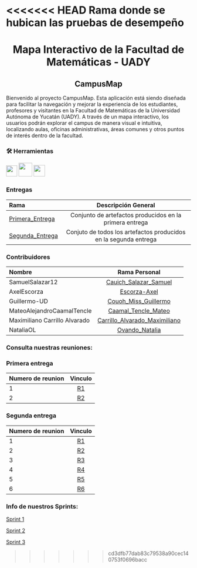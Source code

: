 <<<<<<< HEAD
Rama donde se hubican las pruebas de desempeño
=======
<h1 align="center">Mapa Interactivo de la Facultad de Matemáticas - UADY</h1>
<h2 align="center">CampusMap</h2>

Bienvenido al proyecto CampusMap. Esta aplicación está siendo diseñada para facilitar la navegación y mejorar la experiencia de los estudiantes, profesores y visitantes en la Facultad de Matemáticas de la Universidad Autónoma de Yucatán (UADY). A través de un mapa interactivo, los usuarios podrán explorar el campus de manera visual e intuitiva, localizando aulas, oficinas administrativas, áreas comunes y otros puntos de interés dentro de la facultad.

### 🛠️ Herramientas</h2>

  [<img src="https://code.visualstudio.com/assets/images/code-stable.png" width="30">](https://code.visualstudio.com/)
  [<img src="https://store-images.s-microsoft.com/image/apps.7736.f1e439b9-777e-47dd-b695-f05d19eb7b38.8ee3e6f6-c400-4919-811d-59b0cd18fa41.e5bd6ef7-31e5-4ca5-a5c6-79be979af666.png" width="37">](https://www.lucidchart.com/pages/landing?utm_source=google&utm_medium=cpc&utm_campaign=_chart_en_tier3_mixed_search_brand_exact_&km_CPC_CampaignId=1484560207&km_CPC_AdGroupID=60168114191&km_CPC_Keyword=lucidchart&km_CPC_MatchType=e&km_CPC_ExtensionID=&km_CPC_Network=g&km_CPC_AdPosition=&km_CPC_Creative=442433234360&km_CPC_TargetID=kwd-33511936169&km_CPC_Country=1010205&km_CPC_Device=c&km_CPC_placement=&km_CPC_target=&gad_source=1&gclid=Cj0KCQjwsoe5BhDiARIsAOXVoUt7oYk7Q9FTWzI7eCxTG5S5qOYNZ0GiorqcRPXkYouX-ybojU6J2MIaAoNjEALw_wcB) 
  [<img src="https://upload.wikimedia.org/wikipedia/commons/thumb/f/fd/Microsoft_Office_Word_%282019%E2%80%93present%29.svg/2203px-Microsoft_Office_Word_%282019%E2%80%93present%29.svg.png" width="31">](https://www.microsoft.com/es-mx/microsoft-365/free-office-online-for-the-web)



### Entregas
| Rama      | Descripción General |
| :---        |    :----:   |        
| [Primera_Entrega](https://github.com/SamuelSalazar12/EQUIPO_4_FIS/tree/Primera-Entrega)      | Conjunto de artefactos producidos en la primera entrega       | 
| [Segunda_Entrega](https://github.com/SamuelSalazar12/EQUIPO_4_FIS/tree/Segunda_Entrega)   | Conjuto de todos los artefactos producidos en la segunda entrega      | 


### Contribuidores
| Nombre | Rama Personal |
| :---        |    :----:   | 
| SamuelSalazar12      | [Cauich_Salazar_Samuel](https://github.com/SamuelSalazar12/EQUIPO_4_FIS/tree/Segunda_Entrega) |
| AxelEscorza | [Escorza-Axel](https://github.com/SamuelSalazar12/EQUIPO_4_FIS/tree/Escorza-Axel) |
| Guillermo-UD | [Couoh_Miss_Guillermo](https://github.com/SamuelSalazar12/EQUIPO_4_FIS/tree/Escorza-Axel) |
| MateoAlejandroCaamalTencle | [Caamal_Tencle_Mateo](https://github.com/SamuelSalazar12/EQUIPO_4_FIS/tree/Caamal_Tencle_Mateo) |
| Maximiliano Carrillo Alvarado | [Carrillo_Alvarado_Maximiliano](https://github.com/SamuelSalazar12/EQUIPO_4_FIS/tree/Carrillo_Alvarado_Maximiliano) |
| NataliaOL | [Ovando_Natalia](https://github.com/SamuelSalazar12/EQUIPO_4_FIS/tree/Ovando_Natalia) |


### Consulta nuestras reuniones:

### Primera entrega
| Numero de reunion      | Vinculo |
| :---        |    :----:   |
| 1      | [R1](https://github.com/SamuelSalazar12/EQUIPO_4_FIS/blob/Reuniones/Reuniones_Primera_Entrega/R1.md) |
| 2      | [R2](https://github.com/SamuelSalazar12/EQUIPO_4_FIS/blob/Reuniones/Reuniones_Primera_Entrega/R2.md) |

### Segunda entrega
| Numero de reunion      | Vinculo |
| :---        |    :----:   |   
| 1    | [R1](https://github.com/SamuelSalazar12/EQUIPO_4_FIS/blob/Reuniones/Reuniones_Segunda_Entrega/R1.md) |
| 2     | [R2](https://github.com/SamuelSalazar12/EQUIPO_4_FIS/blob/Reuniones/Reuniones_Segunda_Entrega/R2.md) |
| 3      | [R3](https://github.com/SamuelSalazar12/EQUIPO_4_FIS/blob/Reuniones/Reuniones_Segunda_Entrega/R3.md) |
| 4    | [R4](https://github.com/SamuelSalazar12/EQUIPO_4_FIS/blob/Reuniones/Reuniones_Segunda_Entrega/R4.md) |
| 5     | [R5](https://github.com/SamuelSalazar12/EQUIPO_4_FIS/blob/Reuniones/Reuniones_Segunda_Entrega/R5.md) |
| 6     | [R6](https://github.com/SamuelSalazar12/EQUIPO_4_FIS/blob/Reuniones/Reuniones_Segunda_Entrega/R6.md) |

### Info de nuestros Sprints:

[Sprint 1](https://github.com/SamuelSalazar12/EQUIPO_4_FIS/blob/Sprints/Sprint%201.md)

[Sprint 2](https://github.com/SamuelSalazar12/EQUIPO_4_FIS/blob/Sprints/Sprint%202.md)

[Sprint 3](https://github.com/SamuelSalazar12/EQUIPO_4_FIS/blob/Sprints/Sprint%203.md)
>>>>>>> cd3dfb77dab83c79538a90cec140753f0696bacc
